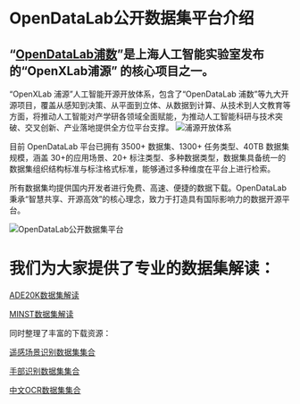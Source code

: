# OpenDataLab公开数据集平台介绍
## “[OpenDataLab浦数](https://opendatalab.com/)”是上海人工智能实验室发布的“OpenXLab浦源” 的核心项目之一。

“OpenXLab 浦源”人工智能开源开放体系，包含了“OpenDataLab 浦数”等九大开源项目，覆盖从感知到决策、从平面到立体、从数据到计算、从技术到人文教育等方面，将推动人工智能对产学研各领域全面赋能，为推动人工智能科研与技术突破、交叉创新、产业落地提供全方位平台支撑。
![浦源开放体系](https://mmbiz.qpic.cn/mmbiz_png/7yjDpC9UfD7ViaLWVRvic3vEhu3bG6ssbtak0hIoUicBBqNYFf57epBd4M6SwKYT6EJ9v2sVyibzG0y7DNeEDYcDCA/640?wx_fmt=png&wxfrom=5&wx_lazy=1&wx_co=1)

目前 OpenDataLab 平台已拥有 3500+ 数据集、1300+ 任务类型、40TB 数据集规模，涵盖 30+的应用场景、20+ 标注类型、多种数据类型，数据集具备统一的数据集组织结构标准与标注格式标准，能够通过多种维度在平台上进行检索。

所有数据集均提供国内开发者进行免费、高速、便捷的数据下载。OpenDataLab 秉承“智慧共享、开源高效”的核心理念，致力于打造具有国际影响力的数据开源平台。

![OpenDataLab公开数据集平台](https://mmbiz.qpic.cn/mmbiz_png/7yjDpC9UfD7ViaLWVRvic3vEhu3bG6ssbt8KNmhKXxs80y3ou5nI7L82EQsqcjkhueDRB7NzHdTef67BiaRNHictNA/640?wx_fmt=png&wxfrom=5&wx_lazy=1&wx_co=1)

# 我们为大家提供了专业的数据集解读：

[ADE20K数据集解读](https://github.com/opendatalab/datasets/blob/main/%E8%A7%A3%E8%AF%BB-ADE20K.md)

[MINST数据集解读](https://github.com/opendatalab/datasets/blob/main/%E8%A7%A3%E8%AF%BB-MINST.md)


同时整理了丰富的下载资源：

[遥感场景识别数据集集合](https://github.com/opendatalab/datasets/blob/main/%E6%B1%87%E6%80%BB-%E9%81%A5%E6%84%9F%E5%9C%BA%E6%99%AF%E8%AF%86%E5%88%AB%E6%95%B0%E6%8D%AE%E9%9B%86.md)

[手部识别数据集集合](https://github.com/opendatalab/datasets/blob/main/%E6%B1%87%E6%80%BB-%E6%89%8B%E9%83%A8%E8%AF%86%E5%88%AB%E6%95%B0%E6%8D%AE%E9%9B%86.md)

[中文OCR数据集集合](https://github.com/opendatalab/datasets/blob/main/%E6%B1%87%E6%80%BB-%E4%B8%AD%E6%96%87OCR%E6%95%B0%E6%8D%AE%E9%9B%86.md)

